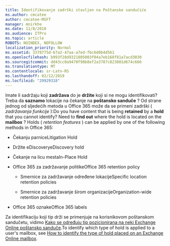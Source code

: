 ```yaml
---
title: Identifikovanje zadrški stavljen na Poštanske sandučiće
ms.author: cmcatee
author: cmcatee-MSFT
manager: mnirkhe
ms.date: 11/8/2018
ms.audience: ITPro
ms.topic: article
ROBOTS: NOINDEX, NOFOLLOW
localization_priority: Normal
ms.assetid: 3378775d-67a2-47aa-a7ed-fbc6d0b4d561
ms.openlocfilehash: b993f28d9321805003f04a7eb168f81a7acd3030
ms.sourcegitcommit: dd43cc0a9470f98b8ef2a3787c823801d674c666
ms.translationtype: MT
ms.contentlocale: sr-Latn-RS
ms.lasthandoff: 02/12/2019
ms.locfileid: "29929318"
---
```

<span data-ttu-id="c9493-p101">Imate li sadržaju koji **zadržava** do je **držite** koji si ne mogu identifikovati? Treba da **saznamo** lokacije na čekanje na **poštansko sanduče** ? Od strane jednog od sljedećih metoda u Office 365 može da se primeni zadrški ( *zadržavanja funkcije* ):</span><span class="sxs-lookup"><span data-stu-id="c9493-p101">Do you have content that is being **retained** by a **hold** that you cannot identify? Need to **find out** where the hold is located on the **mailbox** ? Holds (  *retention features*  ) can be applied by one of the following methods in Office 365:</span></span> 
  
- <span data-ttu-id="c9493-105">Čekanju parnice</span><span class="sxs-lookup"><span data-stu-id="c9493-105">Litigation Hold</span></span> 
    
- <span data-ttu-id="c9493-106">Držite eDiscovery</span><span class="sxs-lookup"><span data-stu-id="c9493-106">eDiscovery hold</span></span>
    
- <span data-ttu-id="c9493-107">Čekanje na licu mesta</span><span class="sxs-lookup"><span data-stu-id="c9493-107">In-Place Hold</span></span>
    
- <span data-ttu-id="c9493-108">Office 365 za zadržavanje politike</span><span class="sxs-lookup"><span data-stu-id="c9493-108">Office 365 retention policy</span></span> 
    
  - <span data-ttu-id="c9493-109">Smernice za zadržavanje određene lokacije</span><span class="sxs-lookup"><span data-stu-id="c9493-109">Specific location retention policies</span></span>
    
  - <span data-ttu-id="c9493-110">Smernice za zadržavanje širom organizacije</span><span class="sxs-lookup"><span data-stu-id="c9493-110">Organization-wide retention policies</span></span>
    
- <span data-ttu-id="c9493-111">Office 365 oznake</span><span class="sxs-lookup"><span data-stu-id="c9493-111">Office 365 labels</span></span>
    
<span data-ttu-id="c9493-112">Za identifikaciju koji tip drži se primenjuje na korisnikovom poštanskom sandučetu, vidimo [Kako se određuju tip pozicionirana na neki Exchange Online poštansko sanduče](https://docs.microsoft.com/office365/securitycompliance/identify-a-hold-on-an-exchange-online-mailbox).</span><span class="sxs-lookup"><span data-stu-id="c9493-112">To identify which type of hold is applied to a user's mailbox, see [How to identify the type of hold placed on an Exchange Online mailbox](https://docs.microsoft.com/office365/securitycompliance/identify-a-hold-on-an-exchange-online-mailbox).</span></span>
  

